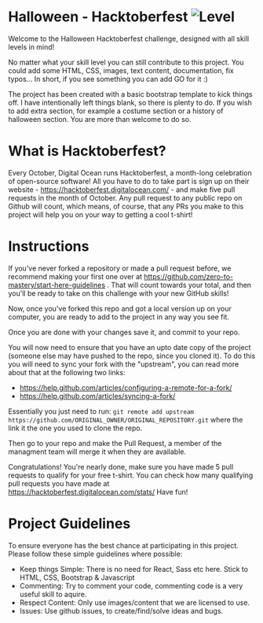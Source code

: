 # Halloween - Hacktoberfest ![Level](https://img.shields.io/badge/Tech-HTML-orange.svg?longCache=true&style=for-the-badge)
Welcome to the Halloween Hacktoberfest challenge, designed with all skill levels in mind!

No matter what your skill level you can still contribute to this project. You could add some HTML, CSS, images, text content, documentation, fix typos... In short, if you see something you can add GO for it :)

The project has been created with a basic bootstrap template to kick things off. I have intentionally left things blank, so there is plenty to do. If you wish to add extra section, for example a costume section or a history of halloween section. You are more than welcome to do so. 

# What is Hacktoberfest?
Every October, Digital Ocean runs Hacktoberfest, a month-long celebration of open-source software! All you have to do to take part is sign up on their website - https://hacktoberfest.digitalocean.com/ - and make five pull requests in the month of October. Any pull request to any public repo on Github will count, which means, of course, that any PRs you make to this project will help you on your way to getting a cool t-shirt!

# Instructions 
If you've never forked a repository or made a pull request before, we recommend making your first one over at https://github.com/zero-to-mastery/start-here-guidelines . That will count towards your total, and then you'll be ready to take on this challenge with your new GitHub skills!

Now, once you've forked this repo and got a local version up on your computer, you are ready to add to the project in any way you see fit.

Once you are done with your changes save it, and commit to your repo.

You will now need to ensure that you have an upto date copy of the project (someone else may have pushed to the repo, since you cloned it). To do this you will need to sync your fork with the "upstream", you can read more about that at the following two links:
- https://help.github.com/articles/configuring-a-remote-for-a-fork/
- https://help.github.com/articles/syncing-a-fork/

Essentially you just need to run: `git remote add upstream https://github.com/ORIGINAL_OWNER/ORIGINAL_REPOSITORY.git` where the link it the one you used to clone the repo.

Then go to your repo and make the Pull Request, a member of the managment team will merge it when they are available.

Congratulations! You're nearly done, make sure you have made 5 pull requests to qualify for your free t-shirt. You can check how many qualifying pull requests you have made at https://hacktoberfest.digitalocean.com/stats/<YOUR-GH-NAME>
Have fun!

# Project Guidelines
To ensure everyone has the best chance at participating in this  project. Please follow these simple guidelines where possible:

- Keep things Simple: There is no need for React, Sass etc here. Stick to HTML, CSS, Bootstrap & Javascript
- Commenting: Try to comment your code, commenting code is a very useful skill to aquire.
- Respect Content: Only use images/content that we are licensed to use.
- Issues: Use github issues, to create/find/solve ideas and bugs. 
